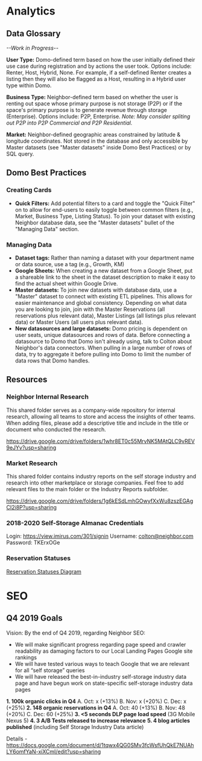 <!-- TITLE: Strategy -->
<!-- SUBTITLE: Overview of Strategy at Neighbor, including Analytics, SEO & Monetization -->


# Analytics
## Data Glossary

*--Work in Progress--*

**User Type:** Domo-defined term based on how the user initially defined their use case during registration and by actions the user took. Options include: Renter, Host, Hybrid, None. For example, if a self-defined Renter creates a listing then they will also be flagged as a Host, resulting in a Hybrid user type within Domo.

**Business Type:** Neighbor-defined term based on whether the user is renting out space whose primary purpose is not storage (P2P) or if the space's primary purpose is to generate revenue through storage (Enterprise). Options include: P2P, Enterprise. *Note: May consider spliting out P2P into P2P Commercial and P2P Residential.*

**Market:** Neighbor-defined geographic areas constrained by latitude & longitude coordinates. Not stored in the database and only accessible by Master datasets (see "Master datasets" inside Domo Best Practices) or by SQL query.


## Domo Best Practices
### Creating Cards

* **Quick Filters:** Add potential filters to a card and toggle the "Quick Filter" on to allow for end-users to easily toggle between common filters (e.g., Market, Business Type, Listing Status). To join your dataset with existing Neighbor database data, see the "Master datasets" bullet of the "Managing Data" section.

### Managing Data

* **Dataset tags:** Rather than naming a dataset with your department name or data source, use a tag (e.g., Growth, KM)
* **Google Sheets:** When creating a new dataset from a Google Sheet, put a shareable link to the sheet in the dataset description to make it easy to find the actual sheet within Google Drive.
* **Master datasets:** To join new datasets with database data, use a "Master" dataset to connect with existing ETL pipelines. This allows for easier maintenance and 
global consistency. Depending on what data you are looking to join, join with the Master Reservations (all reservations plus relevant data), Master Listings (all listings plus relevant data) or Master Users (all users plus relevant data).
* **New datasources and large datasets:** Domo pricing is dependent on user seats, unique datasources and rows of data. Before connecting a datasource to Domo that Domo isn't already using, talk to Colton about Neighbor's data connectors. When pulling in a large number of rows of data, try to aggregate it before pulling into Domo to limit the number of data rows that Domo handles.


## Resources
### Neighbor Internal Research

This shared folder serves as a company-wide repository for internal research, allowing all teams to store and access the insights of other teams. When adding files, please add a descriptive title and include in the title or document who conducted the research.

https://drive.google.com/drive/folders/1whr8ET0c55MrvNK5MAtQLC9vREV9eJYv?usp=sharing

### Market Research

This shared folder contains industry reports on the self storage industry and research into other marketplace or storage companies. Feel free to add relevant files to the main folder or the Industry Reports subfolder.

https://drive.google.com/drive/folders/1g6kESdLmhGOwyfXxWu8zszEGAgCI2i8P?usp=sharing



### 2018-2020 Self-Storage Almanac Credentials

Login: https://view.imirus.com/301/signin
Username: colton@neighbor.com
Password: TKErxOGe

### Reservation Statuses
[Reservation Statuses Diagram](https://drive.google.com/file/d/1-EisaEV1Pkegq4FGR7h85ajUGN7aHubc/view?usp=sharing)

# SEO
## Q4 2019 Goals
Vision: By the end of Q4 2019, regarding Neighbor SEO:
* We will make significant progress regarding page speed and crawler readability as damaging factors to our Local Landing Pages Google site rankings
* We will have tested various ways to teach Google that we are relevant for all “self storage” queries
* We will have released the best-in-industry self-storage industry data page and have begun work on state-specific self-storage industry data pages

**1. 100k organic clicks in Q4**
	A. Oct: x (+13%)
	B. Nov: x (+20%)
	C. Dec: x (+25%)
**2. 148 organic reservations in Q4**
	A. Oct: 40 (+13%)
	B. Nov: 48 (+20%)
	C. Dec: 60 (+25%)
**3. <5 seconds DLP page load speed** (3G Mobile Nexus 5)
**4. 3 A/B Tests released to increase relevance**
**5. 4 blog articles published** (including Self Storage Industry Data article)

Details - https://docs.google.com/document/d/1tqwx4QG0SMv3fcWsfUhQkE7NUAhLY6omfYaN-xiXCmI/edit?usp=sharing
